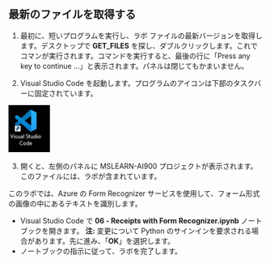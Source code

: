 ﻿---
lab:
    title: 'Form Recognizer で領収書を扱う'
---

## 最新のファイルを取得する 

1. 最初に、短いプログラムを実行し、ラボ ファイルの最新バージョンを取得します。デスクトップで **GET_FILES** を探し、ダブルクリックします。これでコマンが実行されます。コマンドを実行すると、最後の行に「Press any key to continue ...」と表示されます。パネルは閉じてもかまいません。

2.  Visual Studio Code を起動します。プログラムのアイコンは下部のタスクバーに固定されています。 

![Visual Studio Code のアイコン](./images/vscode.jpg)

3. 開くと、左側のパネルに MSLEARN-AI900 プロジェクトが表示されます。このファイルには、ラボが含まれています。 

このラボでは、Azure の Form Recognizer サービスを使用して、フォーム形式の画像の中にあるテキストを識別します。

-  Visual Studio Code で **06 - Receipts with Form Recognizer.ipynb** ノートブックを開きます。 
    **注:** 変更について Python のサインインを要求される場合があります。先に進み、「**OK**」を選択します。
-  ノートブックの指示に従って、ラボを完了します。

